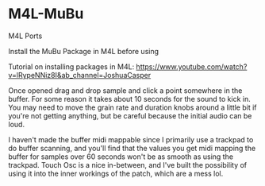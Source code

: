 # M4L-MuBu
M4L Ports

Install the MuBu Package in M4L before using

Tutorial on installing packages in M4L: 
https://www.youtube.com/watch?v=lRypeNNiz8I&ab_channel=JoshuaCasper

Once opened drag and drop sample and click a point somewhere in the buffer. For some reason it takes about 10 seconds for the sound to kick in. You may need to move the grain rate and duration knobs around a little bit if you're not getting anything, but be careful because the initial audio can be loud.

I haven't made the buffer midi mappable since I primarily use a trackpad to do buffer scanning, and you'll find that the values you get midi mapping the buffer for samples over 60 seconds won't be as smooth as using the trackpad. Touch Osc is a nice in-between, and I've built the possibility of using it into the inner workings of the patch, which are a mess lol. 



